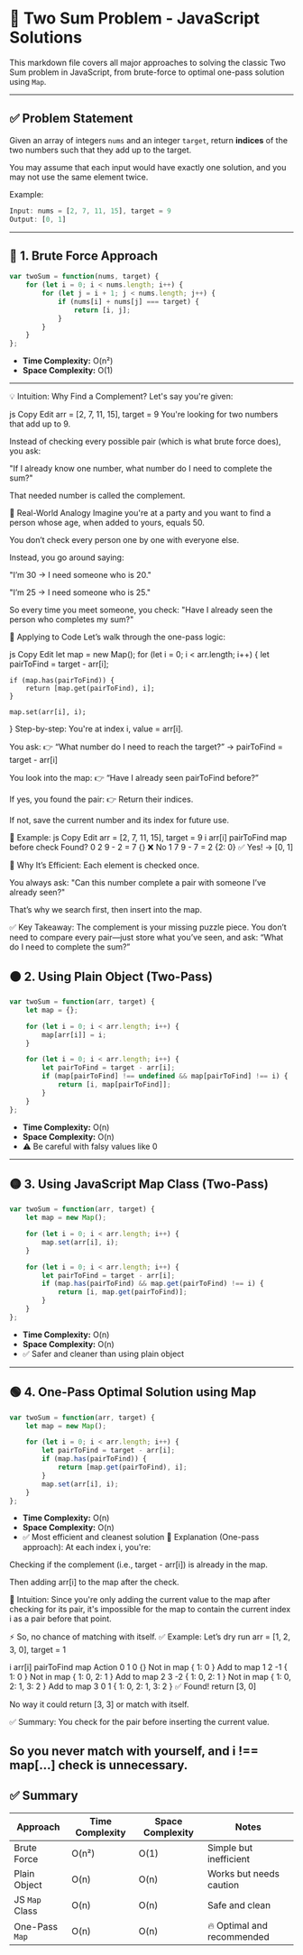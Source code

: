 
# 🧠 Two Sum Problem - JavaScript Solutions

This markdown file covers all major approaches to solving the classic Two Sum problem in JavaScript, from brute-force to optimal one-pass solution using `Map`.

---

## ✅ Problem Statement

Given an array of integers `nums` and an integer `target`, return **indices** of the two numbers such that they add up to the target.

You may assume that each input would have exactly one solution, and you may not use the same element twice.

Example:
```js
Input: nums = [2, 7, 11, 15], target = 9  
Output: [0, 1]
```

---

## 🔴 1. Brute Force Approach

```js
var twoSum = function(nums, target) {
    for (let i = 0; i < nums.length; i++) {
        for (let j = i + 1; j < nums.length; j++) {
            if (nums[i] + nums[j] === target) {
                return [i, j];
            }
        }
    }
};
```

- **Time Complexity:** O(n²)
- **Space Complexity:** O(1)

---
💡 Intuition: Why Find a Complement?
Let's say you're given:

js
Copy
Edit
arr = [2, 7, 11, 15], target = 9
You're looking for two numbers that add up to 9.

Instead of checking every possible pair (which is what brute force does), you ask:

"If I already know one number, what number do I need to complete the sum?"

That needed number is called the complement.

🧠 Real-World Analogy
Imagine you're at a party and you want to find a person whose age, when added to yours, equals 50.

You don’t check every person one by one with everyone else.

Instead, you go around saying:

"I’m 30 → I need someone who is 20."

"I’m 25 → I need someone who is 25."

So every time you meet someone, you check:
"Have I already seen the person who completes my sum?"

🔁 Applying to Code
Let’s walk through the one-pass logic:

js
Copy
Edit
let map = new Map();
for (let i = 0; i < arr.length; i++) {
    let pairToFind = target - arr[i];

    if (map.has(pairToFind)) {
        return [map.get(pairToFind), i];
    }

    map.set(arr[i], i);
}
Step-by-step:
You're at index i, value = arr[i].

You ask:
👉 “What number do I need to reach the target?” → pairToFind = target - arr[i]

You look into the map:
👉 “Have I already seen pairToFind before?”

If yes, you found the pair:
👉 Return their indices.

If not, save the current number and its index for future use.

🔁 Example:
js
Copy
Edit
arr = [2, 7, 11, 15], target = 9
i	arr[i]	pairToFind	map before check	Found?
0	2	9 - 2 = 7	{}	❌ No
1	7	9 - 7 = 2	{2: 0}	✅ Yes! → [0, 1]

🧠 Why It’s Efficient:
Each element is checked once.

You always ask:
"Can this number complete a pair with someone I’ve already seen?"

That’s why we search first, then insert into the map.

✅ Key Takeaway:
The complement is your missing puzzle piece.
You don’t need to compare every pair—just store what you’ve seen, and ask:
“What do I need to complete the sum?”

## 🟠 2. Using Plain Object (Two-Pass)

```js
var twoSum = function(arr, target) {
    let map = {};

    for (let i = 0; i < arr.length; i++) {
        map[arr[i]] = i;
    }

    for (let i = 0; i < arr.length; i++) {
        let pairToFind = target - arr[i];
        if (map[pairToFind] !== undefined && map[pairToFind] !== i) {
            return [i, map[pairToFind]];
        }
    }
};
```

- **Time Complexity:** O(n)
- **Space Complexity:** O(n)
- ⚠️ Be careful with falsy values like 0

---

## 🟡 3. Using JavaScript Map Class (Two-Pass)

```js
var twoSum = function(arr, target) {
    let map = new Map();

    for (let i = 0; i < arr.length; i++) {
        map.set(arr[i], i);
    }

    for (let i = 0; i < arr.length; i++) {
        let pairToFind = target - arr[i];
        if (map.has(pairToFind) && map.get(pairToFind) !== i) {
            return [i, map.get(pairToFind)];
        }
    }
};
```

- **Time Complexity:** O(n)
- **Space Complexity:** O(n)
- ✅ Safer and cleaner than using plain object

---

## 🟢 4. One-Pass Optimal Solution using Map

```js
var twoSum = function(arr, target) {
    let map = new Map();

    for (let i = 0; i < arr.length; i++) {
        let pairToFind = target - arr[i];
        if (map.has(pairToFind)) {
            return [map.get(pairToFind), i];
        }
        map.set(arr[i], i);
    }
};
```

- **Time Complexity:** O(n)
- **Space Complexity:** O(n)
- ✅ Most efficient and cleanest solution
🔁 Explanation (One-pass approach):
At each index i, you're:

Checking if the complement (i.e., target - arr[i]) is already in the map.

Then adding arr[i] to the map after the check.

🧠 Intuition:
Since you're only adding the current value to the map after checking for its pair, it's impossible for the map to contain the current index i as a pair before that point.

⚡ So, no chance of matching with itself.
✅ Example:
Let’s dry run arr = [1, 2, 3, 0], target = 1

i	arr[i]	pairToFind	map	Action
0	1	0	{}	Not in map
{ 1: 0 }	Add to map
1	2	-1	{ 1: 0 }	Not in map
{ 1: 0, 2: 1 }	Add to map
2	3	-2	{ 1: 0, 2: 1 }	Not in map
{ 1: 0, 2: 1, 3: 2 }	Add to map
3	0	1	{ 1: 0, 2: 1, 3: 2 }	✅ Found! return [3, 0]

No way it could return [3, 3] or match with itself.

✅ Summary:
You check for the pair before inserting the current value.

So you never match with yourself, and i !== map[...] check is unnecessary.
---

## ✅ Summary

| Approach        | Time Complexity | Space Complexity | Notes                         |
|----------------|------------------|------------------|-------------------------------|
| Brute Force     | O(n²)            | O(1)             | Simple but inefficient        |
| Plain Object    | O(n)             | O(n)             | Works but needs caution       |
| JS `Map` Class  | O(n)             | O(n)             | Safe and clean                |
| One-Pass `Map`  | O(n)             | O(n)             | 🔥 Optimal and recommended     |
